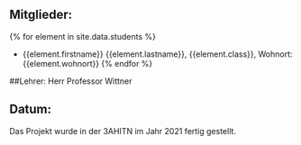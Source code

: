 ## Mitglieder:
{% for element in site.data.students %}
- {{element.firstname}} {{element.lastname}}, {{element.class}}, Wohnort: {{element.wohnort}}
{% endfor %}

##Lehrer:
Herr Professor Wittner

## Datum:
Das Projekt wurde in der 3AHITN im Jahr 2021 fertig gestellt.
